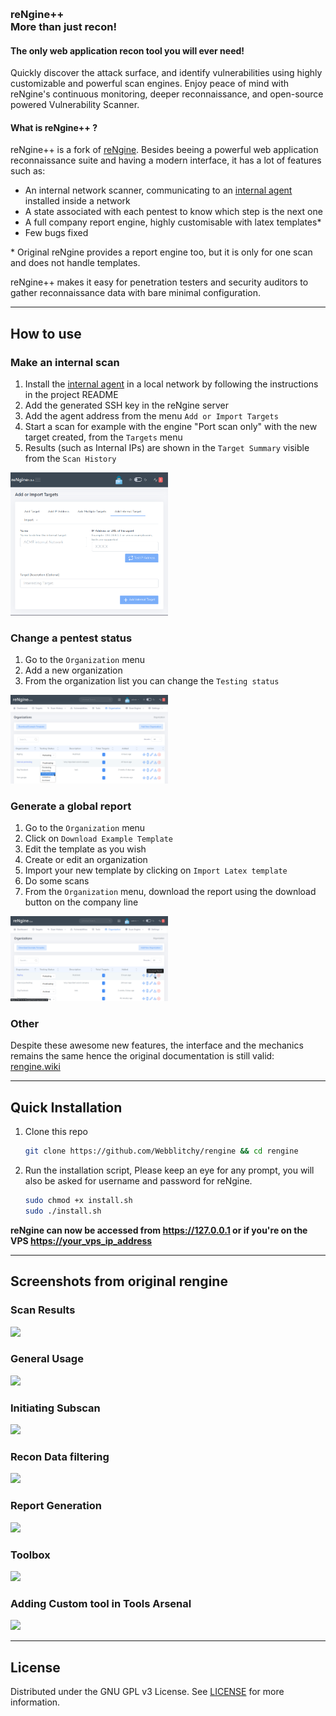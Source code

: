 <p align="center">
<a href="https://rengine.wiki"><img src=".github/screenshots/banner.gif" alt=""/></a>
</p>


<h3>reNgine++<br>More than just recon!</h3>
<h4>The only web application recon tool you will ever need!</h4>

<p>Quickly discover the attack surface, and identify vulnerabilities using highly customizable and powerful scan engines.
Enjoy peace of mind with reNgine's continuous monitoring, deeper reconnaissance, and open-source powered Vulnerability Scanner.</p>

<h4>What is reNgine++ ?</h4>
<p align="left">
reNgine++ is a fork of <a href="https://github.com/yogeshojha/rengine">reNgine</a>. Besides beeing a powerful web application reconnaissance suite and having a modern interface, it has a lot of features such as:
  
  - An internal network scanner, communicating to an <a href="https://github.com/Webblitchy/rengine-agent">internal agent</a> installed inside a network
  - A state associated with each pentest to know which step is the next one
  - A full company report engine, highly customisable with latex templates*
  - Few bugs fixed

\* Original reNgine provides a report engine too, but it is only for one scan and does not handle templates.

reNgine++ makes it easy for penetration testers and security auditors to gather reconnaissance data with bare minimal configuration.
</p>

---

## How to use

### Make an internal scan
1. Install the <a href="https://github.com/Webblitchy/rengine-agent">internal agent</a> in a local network by following the instructions in the project README
2. Add the generated SSH key in the reNgine server
3. Add the agent address from the menu `Add or Import Targets`
4. Start a scan for example with the engine "Port scan only" with the new target created, from the `Targets` menu
5. Results (such as Internal IPs) are shown in the `Target Summary` visible from the `Scan History`
   
<img alt="Internal scan" src="/.github/screenshots/Add_internal_target.png" width="50%">

### Change a pentest status
1. Go to the `Organization` menu
2. Add a new organization
3. From the organization list you can change the `Testing status`
   
<img alt="Pentest status" src="/.github/screenshots/Testing_status.png" width="50%">

### Generate a global report
1. Go to the `Organization` menu
2. Click on `Download Example Template`
3. Edit the template as you wish
4. Create or edit an organization
5. Import your new template by clicking on `Import Latex template`
6. Do some scans
7. From the `Organization` menu, download the report using the download button on the company line
<img alt="Global report" src="/.github/screenshots/Download_report.png" width="50%">

### Other
Despite these awesome new features, the interface and the mechanics remains the same hence the original documentation is still valid: <a href="https://rengine.wiki">rengine.wiki</a>

---

## Quick Installation

1. Clone this repo

    ```bash
    git clone https://github.com/Webblitchy/rengine && cd rengine
    ```

1. Run the installation script, Please keep an eye for any prompt, you will also be asked for username and password for reNgine.

    ```bash
    sudo chmod +x install.sh
    sudo ./install.sh
    ```

**reNgine can now be accessed from <https://127.0.0.1> or if you're on the VPS <https://your_vps_ip_address>**

---

## Screenshots from original rengine

### Scan Results

![](.github/screenshots/scan_results.gif)

### General Usage

<img src="https://user-images.githubusercontent.com/17223002/164993781-b6012995-522b-480a-a8bf-911193d35894.gif">

### Initiating Subscan

<img src="https://user-images.githubusercontent.com/17223002/164993749-1ad343d6-8ce7-43d6-aee7-b3add0321da7.gif">

### Recon Data filtering

<img src="https://user-images.githubusercontent.com/17223002/164993687-b63f3de8-e033-4ac0-808e-a2aa377d3cf8.gif">

### Report Generation

<img src="https://user-images.githubusercontent.com/17223002/164993689-c796c6cd-eb61-43f4-800d-08aba9740088.gif">

### Toolbox

<img src="https://user-images.githubusercontent.com/17223002/164993751-d687e88a-eb79-440f-9dc0-0ad006901620.gif">

### Adding Custom tool in Tools Arsenal

<img src="https://user-images.githubusercontent.com/17223002/164993670-466f6459-9499-498b-a9bd-526476d735a7.gif">

---


## License

Distributed under the GNU GPL v3 License. See [LICENSE](LICENSE) for more information.

